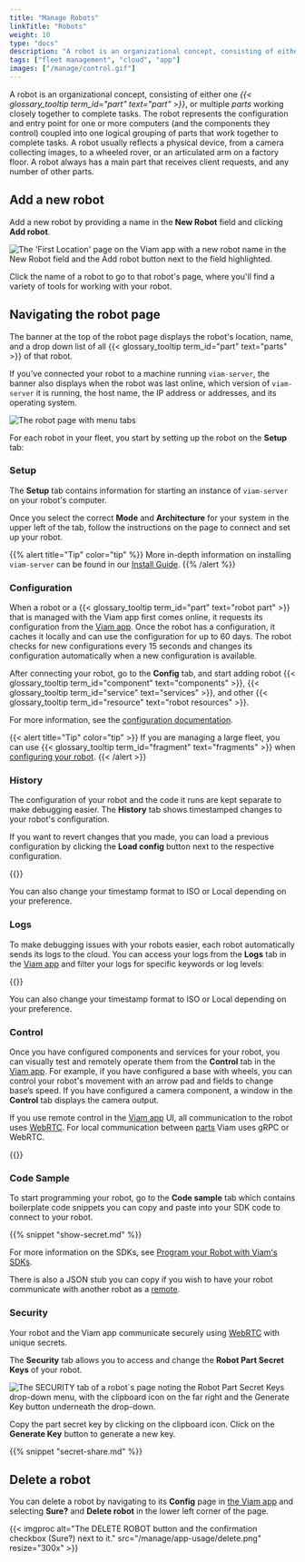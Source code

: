```yaml
---
title: "Manage Robots"
linkTitle: "Robots"
weight: 10
type: "docs"
description: "A robot is an organizational concept, consisting of either one or multiple parts working closely together to complete tasks."
tags: ["fleet management", "cloud", "app"]
images: ["/manage/control.gif"]
---
```


A robot is an organizational concept, consisting of either one <em>{{< glossary_tooltip term_id="part" text="part" >}}</em>, or multiple _parts_ working closely together to complete tasks.
The robot represents the configuration and entry point for one or more computers (and the components they control) coupled into one logical grouping of parts that work together to complete tasks.
A robot usually reflects a physical device, from a camera collecting images, to a wheeled rover, or an articulated arm on a factory floor.
A robot always has a main part that receives client requests, and any number of other parts.

## Add a new robot

Add a new robot by providing a name in the **New Robot** field and clicking **Add robot**.

![The 'First Location' page on the Viam app with a new robot name in the New Robot field and the Add robot button next to the field highlighted.](/manage/app-usage/create-robot.png)

Click the name of a robot to go to that robot's page, where you'll find a variety of tools for working with your robot.

## Navigating the robot page

The banner at the top of the robot page displays the robot's location, name, and a drop down list of all {{< glossary_tooltip term_id="part" text="parts" >}} of that robot.

If you've connected your robot to a machine running `viam-server`, the banner also displays when the robot was last online, which version of `viam-server` it is running, the host name, the IP address or addresses, and its operating system.

![The robot page with menu tabs](/manage/app-usage/robot-page.png)

For each robot in your fleet, you start by setting up the robot on the **Setup** tab:

### Setup

The **Setup** tab contains information for starting an instance of `viam-server` on your robot's computer.

Once you select the correct **Mode** and **Architecture** for your system in the upper left of the tab, follow the instructions on the page to connect and set up your robot.

{{% alert title="Tip" color="tip" %}}
More in-depth information on installing `viam-server` can be found in our [Install Guide](/installation/#install-viam-server).
{{% /alert %}}

### Configuration

When a robot or a {{< glossary_tooltip term_id="part" text="robot part" >}} that is managed with the Viam app first comes online, it requests its configuration from the [Viam app](https://app.viam.com).
Once the robot has a configuration, it caches it locally and can use the configuration for up to 60 days.
The robot checks for new configurations every 15 seconds and changes its configuration automatically when a new configuration is available.

After connecting your robot, go to the **Config** tab, and start adding robot {{< glossary_tooltip term_id="component" text="components" >}}, {{< glossary_tooltip term_id="service" text="services" >}}, and other {{< glossary_tooltip term_id="resource" text="robot resources" >}}.

For more information, see the [configuration documentation](../../configuration/#the-config-tab).

{{< alert title="Tip" color="tip" >}}
If you are managing a large fleet, you can use {{< glossary_tooltip term_id="fragment" text="fragments" >}} when [configuring your robot](../../configuration/).
{{< /alert >}}

### History

The configuration of your robot and the code it runs are kept separate to make debugging easier.
The **History** tab shows timestamped changes to your robot's configuration.

If you want to revert changes that you made, you can load a previous configuration by clicking the **Load config** button next to the respective configuration.

{{<gif webm_src="/manage/load-prev-config.webm" mp4_src="/manage/load-prev-config.mp4" alt="Load a previous config from the UI" max-width="800px">}}

You can also change your timestamp format to ISO or Local depending on your preference.

### Logs

To make debugging issues with your robots easier, each robot automatically sends its logs to the cloud.
You can access your logs from the **Logs** tab in the [Viam app](https://app.viam.com) and filter your logs for specific keywords or log levels:

{{<gif webm_src="/manage/log-filtering.webm" mp4_src="/manage/log-filtering.mp4" alt="Filter logs by term of log level in the UI" max-width="800px">}}

You can also change your timestamp format to ISO or Local depending on your preference.

### Control

Once you have configured components and services for your robot, you can visually test and remotely operate them from the **Control** tab in the [Viam app](https://app.viam.com).
For example, if you have configured a base with wheels, you can control your robot's movement with an arrow pad and fields to change base’s speed.
If you have configured a camera component, a window in the **Control** tab displays the camera output.

If you use remote control in the [Viam app](https://app.viam.com) UI, all communication to the robot uses [WebRTC](https://pkg.go.dev/go.viam.com/utils@v0.0.3/rpc#hdr-Connection).
For local communication between [parts](../../parts-and-remotes/#robot-parts) Viam uses gRPC or WebRTC.

{{<gif webm_src="/manage/control.webm" mp4_src="/manage/control.mp4" alt="Using the control tab" max-width="800px">}}

### Code Sample

To start programming your robot, go to the **Code sample** tab which contains boilerplate code snippets you can copy and paste into your SDK code to connect to your robot.

{{% snippet "show-secret.md" %}}

For more information on the SDKs, see [Program your Robot with Viam's SDKs](../../../program/apis/).

There is also a JSON stub you can copy if you wish to have your robot communicate with another robot as a [remote](../../parts-and-remotes/).

### Security

Your robot and the Viam app communicate securely using [WebRTC](https://pkg.go.dev/go.viam.com/utils@v0.0.3/rpc#hdr-Connection) with unique secrets.

The **Security** tab allows you to access and change the **Robot Part Secret Keys** of your robot.

![The SECURITY tab of a robot`s page noting the Robot Part Secret Keys drop-down menu, with the clipboard icon on the far right and the Generate Key button underneath the drop-down.](/manage/app-usage/robot-secrets.png)

Copy the part secret key by clicking on the clipboard icon.
Click on the **Generate Key** button to generate a new key.

{{% snippet "secret-share.md" %}}

## Delete a robot

You can delete a robot by navigating to its **Config** page in [the Viam app](https://app.viam.com) and selecting **Sure?** and **Delete robot** in the lower left corner of the page.

{{< imgproc alt="The DELETE ROBOT button and the confirmation checkbox (Sure?) next to it." src="/manage/app-usage/delete.png" resize="300x" >}}
